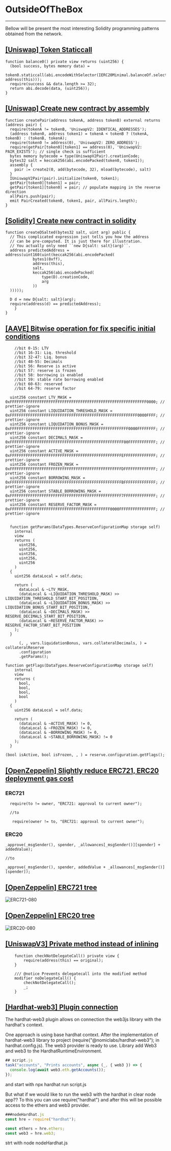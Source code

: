 # OutsideOfTheBox
---

Bellow will be present the most interesting Solidity programming patterns obtained from the network.

## [[Uniswap] Token Staticcall](https://github.com/Uniswap/uniswap-v3-core/blob/main/contracts/UniswapV3Pool.sol)

```solidity
function balance0() private view returns (uint256) {
  (bool success, bytes memory data) =
     token0.staticcall(abi.encodeWithSelector(IERC20Minimal.balanceOf.selector, address(this)));
  require(success && data.length >= 32);
  return abi.decode(data, (uint256));
}
```

## [[Uniswap] Create new contract by assembly](https://github.com/Uniswap/uniswap-v2-core/blob/master/contracts/UniswapV2Factory.sol	)

```solidity
function createPair(address tokenA, address tokenB) external returns (address pair) {
  require(tokenA != tokenB, 'UniswapV2: IDENTICAL_ADDRESSES');
  (address token0, address token1) = tokenA < tokenB ? (tokenA, tokenB) : (tokenB, tokenA);
  require(token0 != address(0), 'UniswapV2: ZERO_ADDRESS');
  require(getPair[token0][token1] == address(0), 'UniswapV2: PAIR_EXISTS'); // single check is sufficient
  bytes memory bytecode = type(UniswapV2Pair).creationCode;
  bytes32 salt = keccak256(abi.encodePacked(token0, token1));
  assembly {
    pair := create2(0, add(bytecode, 32), mload(bytecode), salt)
  }
  IUniswapV2Pair(pair).initialize(token0, token1);
  getPair[token0][token1] = pair;
  getPair[token1][token0] = pair; // populate mapping in the reverse direction
  allPairs.push(pair);
  emit PairCreated(token0, token1, pair, allPairs.length);
}
```
## [[Solidity] Create new contract in solidity](https://docs.soliditylang.org/en/develop/control-structures.html?highlight=require#creating-contracts-via-new)
```solidity
function createDSalted(bytes32 salt, uint arg) public {
  // This complicated expression just tells you how the address
  // can be pre-computed. It is just there for illustration.
  // You actually only need ``new D{salt: salt}(arg)``.
  address predictedAddress = address(uint160(uint(keccak256(abi.encodePacked(
            bytes1(0xff),
            address(this),
            salt,
            keccak256(abi.encodePacked(
                type(D).creationCode,
                arg
            ))
  )))));

  D d = new D{salt: salt}(arg);
  require(address(d) == predictedAddress);
    }
}
```
## [[AAVE] Bitwise operation for fix specific initial conditions](protocol-v2-ice-mainnet-deployment-03-12-2020\contracts\protocol\libraries\configuration\ReserveConfiguration)

```solidity
    //bit 0-15: LTV
    //bit 16-31: Liq. threshold
    //bit 32-47: Liq. bonus
    //bit 48-55: Decimals
    //bit 56: Reserve is active
    //bit 57: reserve is frozen
    //bit 58: borrowing is enabled
    //bit 59: stable rate borrowing enabled
    //bit 60-63: reserved
    //bit 64-79: reserve factor
	
  uint256 constant LTV_MASK =                   0xFFFFFFFFFFFFFFFFFFFFFFFFFFFFFFFFFFFFFFFFFFFFFFFFFFFFFFFFFFFF0000; // prettier-ignore
  uint256 constant LIQUIDATION_THRESHOLD_MASK = 0xFFFFFFFFFFFFFFFFFFFFFFFFFFFFFFFFFFFFFFFFFFFFFFFFFFFFFFFF0000FFFF; // prettier-ignore
  uint256 constant LIQUIDATION_BONUS_MASK =     0xFFFFFFFFFFFFFFFFFFFFFFFFFFFFFFFFFFFFFFFFFFFFFFFFFFFF0000FFFFFFFF; // prettier-ignore
  uint256 constant DECIMALS_MASK =              0xFFFFFFFFFFFFFFFFFFFFFFFFFFFFFFFFFFFFFFFFFFFFFFFFFF00FFFFFFFFFFFF; // prettier-ignore
  uint256 constant ACTIVE_MASK =                0xFFFFFFFFFFFFFFFFFFFFFFFFFFFFFFFFFFFFFFFFFFFFFFFFFEFFFFFFFFFFFFFF; // prettier-ignore
  uint256 constant FROZEN_MASK =                0xFFFFFFFFFFFFFFFFFFFFFFFFFFFFFFFFFFFFFFFFFFFFFFFFFDFFFFFFFFFFFFFF; // prettier-ignore
  uint256 constant BORROWING_MASK =             0xFFFFFFFFFFFFFFFFFFFFFFFFFFFFFFFFFFFFFFFFFFFFFFFFFBFFFFFFFFFFFFFF; // prettier-ignore
  uint256 constant STABLE_BORROWING_MASK =      0xFFFFFFFFFFFFFFFFFFFFFFFFFFFFFFFFFFFFFFFFFFFFFFFFF7FFFFFFFFFFFFFF; // prettier-ignore
  uint256 constant RESERVE_FACTOR_MASK =        0xFFFFFFFFFFFFFFFFFFFFFFFFFFFFFFFFFFFFFFFFFFFF0000FFFFFFFFFFFFFFFF; // prettier-ignore

	
  function getParams(DataTypes.ReserveConfigurationMap storage self)
    internal
    view
    returns (
      uint256,
      uint256,
      uint256,
      uint256,
      uint256
    )
  {
    uint256 dataLocal = self.data;

    return (
      dataLocal & ~LTV_MASK,
      (dataLocal & ~LIQUIDATION_THRESHOLD_MASK) >> LIQUIDATION_THRESHOLD_START_BIT_POSITION,
      (dataLocal & ~LIQUIDATION_BONUS_MASK) >> LIQUIDATION_BONUS_START_BIT_POSITION,
      (dataLocal & ~DECIMALS_MASK) >> RESERVE_DECIMALS_START_BIT_POSITION,
      (dataLocal & ~RESERVE_FACTOR_MASK) >> RESERVE_FACTOR_START_BIT_POSITION
    );
  }
  
      (, , vars.liquidationBonus, vars.collateralDecimals, ) = collateralReserve
      .configuration
      .getParams();

function getFlags(DataTypes.ReserveConfigurationMap storage self)
    internal
    view
    returns (
      bool,
      bool,
      bool,
      bool
    )
  {
    uint256 dataLocal = self.data;

    return (
      (dataLocal & ~ACTIVE_MASK) != 0,
      (dataLocal & ~FROZEN_MASK) != 0,
      (dataLocal & ~BORROWING_MASK) != 0,
      (dataLocal & ~STABLE_BORROWING_MASK) != 0
    );
  }
  
(bool isActive, bool isFrozen, , ) = reserve.configuration.getFlags();
```

## [[OpenZeppelin] Slightly reduce ERC721, ERC20 deployment gas cost](https://github.com/OpenZeppelin/openzeppelin-contracts/issues/2665)

### ERC721
```solidity
  require(to != owner, "ERC721: approval to current owner");
  
  //to
  
   require(owner != to, "ERC721: approval to current owner");
```
### ERC20
```solidity
_approve(_msgSender(), spender, _allowances[_msgSender()][spender] + addedValue);

//to

_approve(_msgSender(), spender, addedValue + _allowances[_msgSender()][spender]);
```
## [[OpenZeppelin] ERC721 tree](https://github.com/OpenZeppelin/openzeppelin-contracts/tree/master/contracts/token/ERC721)

![ERC721-080](https://user-images.githubusercontent.com/85684666/122900814-4811ca00-d34d-11eb-85f6-0e810a5290ab.png)

## [[OpenZeppelin] ERC20 tree](https://github.com/OpenZeppelin/openzeppelin-contracts/tree/master/contracts/token/ERC20)

![ERC20-080](https://user-images.githubusercontent.com/85684666/122904198-688f5380-d350-11eb-9cd0-a21bea228cf7.png)

## [[UniswapV3] Private method instead of inlining](https://github.com/Uniswap/uniswap-v3-core/blob/main/contracts/NoDelegateCall.sol)

```solidity
    function checkNotDelegateCall() private view {
        require(address(this) == original);
    }

    /// @notice Prevents delegatecall into the modified method
    modifier noDelegateCall() {
        checkNotDelegateCall();
        _;
    }
```
## [[Hardhat-web3] Plugin connection](https://hardhat.org/plugins/nomiclabs-hardhat-web3.html)
The hardhat-web3 plugin allows on connection the web3js library with the hardhat's context.

One approach is using base hardhat context. After the implementation of hardhat-web3 library to project (require("@nomiclabs/hardhat-web3");
in hardhat.config.js). The web3 provider is ready to use. Library add Web3 and web3 to the HardhatRuntimeEnvironment.
 
```javascript
## script.js
task("accounts", "Prints accounts", async (_, { web3 }) => {
  console.log(await web3.eth.getAccounts());
});
```
and start with npx hardhat run script.js

But what if we would like to run the web3 with the hardhat in clear node app??
To this you can use require("hardhat") and after this will be possible access to the ethers and web3 provider.
```javascript
###nodeHardhat.js
const hre = require("hardhat");

const ethers = hre.ethers;
const web3 = hre.web3;
```
strt with node nodeHardhat.js 
